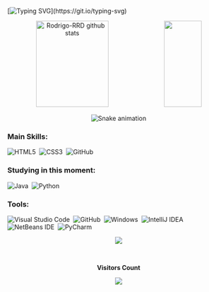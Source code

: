 


[![Typing SVG](https://readme-typing-svg.herokuapp.com/?color=9932cc&size=35&center=true&vCenter=true&width=1000&lines=HI,+MY+NAME+is+Rodrigo+Rodriguês;(っ◕‿◕)っI'm+19+years+old;I+from+Brasil,+GO;I+Studying+Software+Engineering+at+UNIFAN;Be+Welcome!)](https://git.io/typing-svg)

<div align="center">  
  <img width="57%" height="195px" src="https://github-readme-stats.vercel.app/api?username=Rodrigo-RRD&show_icons=true&count_private=true&hide_border=true&title_color=9932cc&icon_color=00bfbf&text_color=c9d1d9&bg_color=0d1117" alt="Rodrigo-RRD github stats" /> 
  <img width="41%" height="195px" src="https://github-readme-stats.vercel.app/api/top-langs/?username=Rodrigo-RRD&layout=compact&hide_border=true&title_color=9932cc&text_color=ffffff&bg_color=0d1117" />
</div>

<div align="center">

  ![Snake animation](https://github.com/danielbped/danielbped/blob/output/github-contribution-grid-snake.svg)
  
</div>

### Main Skills: 
![HTML5](https://img.shields.io/badge/html5-%23E34F26.svg?style=for-the-badge&logo=html5&logoColor=white)&nbsp; 
![CSS3](https://img.shields.io/badge/css3-%231572B6.svg?style=for-the-badge&logo=css3&logoColor=white)&nbsp;
![GitHub](https://img.shields.io/badge/-GitHub-0D1117?style=for-the-badge&logo=github&labelColor=0D1117)&nbsp;

### Studying in this moment:
![Java](https://img.shields.io/badge/java-%23ED8B00.svg?style=for-the-badge&logo=java&logoColor=white)&nbsp;
![Python](https://img.shields.io/badge/python-3670A0?style=for-the-badge&logo=python&logoColor=ffdd54)&nbsp;

### Tools:
![Visual Studio Code](https://img.shields.io/badge/-Visual%20Studio%20Code-0D1117?style=for-the-badge&logo=visual-studio-code&logoColor=007ACC&labelColor=0D1117)&nbsp;
![GitHub](https://img.shields.io/badge/-GitHub-0D1117?style=for-the-badge&logo=github&labelColor=0D1117)&nbsp;
![Windows](https://img.shields.io/badge/-Windows-0D1117?style=for-the-badge&logo=windows&labelColor=0D1117)&nbsp;
![IntelliJ IDEA](https://img.shields.io/badge/IntelliJIDEA-000000.svg?style=for-the-badge&logo=intellij-idea&logoColor=white)&nbsp;
![NetBeans IDE](https://img.shields.io/badge/NetBeansIDE-1B6AC6.svg?style=for-the-badge&logo=apache-netbeans-ide&logoColor=white)&nbsp;
![PyCharm](https://img.shields.io/badge/pycharm-143?style=for-the-badge&logo=pycharm&logoColor=black&color=black&labelColor=green)&nbsp;


<p align="center">
  <img src="https://github-profile-trophy.vercel.app/?username=Rodrigo-RRD&theme=dracula&row=2&no-bg=true&column=3&margin-w=15&margin-h=15" />
</p>

<div align="center">
<br><p align="centre"><b>Visitors Count</b></p>  
<p align="center"><img color="9932cc" align="center" src="https://profile-counter.glitch.me/{Rodrigo-RRD}/count.svg" /></p> 
<br></div>



